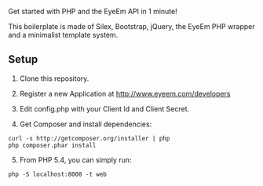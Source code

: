 Get started with PHP and the EyeEm API in 1 minute!

This boilerplate is made of Silex, Bootstrap, jQuery, the EyeEm PHP wrapper and a minimalist template system.

Setup
-----

1. Clone this repository.

2. Register a new Application at http://www.eyeem.com/developers

3. Edit config.php with your Client Id and Client Secret.

4. Get Composer and install dependencies:

```
curl -s http://getcomposer.org/installer | php
php composer.phar install
```

5. From PHP 5.4, you can simply run:

```
php -S localhost:8008 -t web
```
